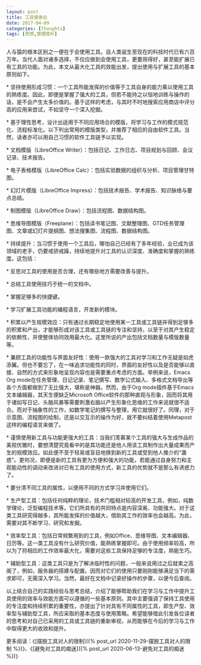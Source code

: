 ```yaml
---
layout: post
title: 工具使用论
date: 2017-04-09
categories: [thoughts]
tags: [思想,管理提升]
---
```


人与猿的根本区别之一便在于会使用工具。自人类诞生至现在的科技时代已有六百万年。当代人面对诸多选择，不仅应做到会使用工具，更要用得好，甚至能扩展已有工具的功能。为此，本文从最大化工具的效能出发，提出使用与扩展工具的基本原则如下。

\* 坚持使用形成习惯：一个工具所能发挥的价值等于工具自身的能力乘以使用工具的熟练度。因此，即便是掌握了强大的工具，但若不能持之以恒地训练与操作的话，是不会产生太多价值的。基于这样的考虑，与其时不时地搜索应用商店中评分高的应用来尝试，不如坚守一个深入挖掘。

\* 基于理性思考，设计出适用于不同应用场合的模版，将学习与工作的模式规范化、流程标准化。以下列出常用的模版类型，并推荐了相应的自由软件工具。当然，读者亦可以用自己习惯的软件工具链予以实现。

\* 文档模版（LibreOffice Writer）：包括日记、工作日志、项目规划与回顾、会议记录、技术报告。

\* 电子表格模版（LibreOffice Calc）：包括实验数据的组织与分析、项目管理甘特图。

\* 幻灯片模版（LibreOffice Impress）：包括技术报告、学术报告、知识脉络与要点总结。

\* 制图模版（LibreOffice Draw）：包括流程图、数据结构图。

\* 思维导图模版（Freeplane）：包括读书笔记图、文献整理图、GTD任务管理图、文章或幻灯片提纲图、想法搜集图、流程图、数据结构图。

\* 持续提升：当习惯于使用一个工具后，哪怕自己已经有了多年经验，业已成为该领域的老手，仍要戒骄戒躁，持续地提升对工具的认识深度、准确度和掌握的熟练度。这包括：

\* 反思对工具的使用是否合理，还有哪些地方需要改善与提升。

\* 总结工具使用技巧于统一的文档中。

\* 掌握足够多的快捷键。

\* 学习扩展工具功能的编程语言，开发新的模块。

\* 积累以产生规模效应：只有通过长期稳定地使用某一工具或工具链并得到足够多的积累和产出，才能够形成对该工具或工具链的专注和坚持，以至于对其产生稳定的依赖性，并使整体协同效用最大化。这里所说的产出包括文档数量与模版数量等。

\* 兼顾工具的功能性与界面友好性：使用一款强大的工具对学习和工作无疑是如虎添翼。但也不要忘了，在一味追求功能性的同时，界面的友好性以及是否能够以直接、自然的方式来形象地呈现内容也是需要重点考虑的方面。举例来说，Emacs Org mode在任务管理、日记记录、笔记撰写、数学公式输入、多格式文档导出等各个方面都做到了无比强大，堪称是神器。然而，由于Org mode插件基于Emacs文本编辑器，其天生便缺乏Microsoft Office软件的那种直观与形象，因而将其用于诸如写日记、头脑风暴等需要刺激右脑以产生形象化思维的工作来说就很不适合。而对于抽象性的工作，如数学笔记的撰写与整理，用它就很好了。同理，对于示意图、流程图的绘制，还是以交互示的操作为好，就不要纠结着使用Metapost这样的编程语言来做了。

\* 谨慎使用新工具与功能更强大的工具：当我们羡慕某个工具的强大与生成作品的美观优雅时，要想清楚究竟看中的是其功能还是他人用该工具制作出大量成果而产生的规模效应。如此便不至于轻易或盲目地换到新的工具或受到他人推介的“蛊惑”。更何况，即便是新的工具有更为方便和强大的功能，若能通过自身努力和主观能动性的调动来改进对已有工具的使用方式，新工具的优势就不是那么有诱惑力了。

\* 要分清不同工具的属性，以便用不同的方式学习并使用它们。

\* 生产型工具：包括任何纯粹的理论，技术门槛相对较高的开发工具，例如，纯数学理论，泛型编程技术等。它们所具有的共同特点是内容深奥、功能强大。对于这类工具研究得越多，其所能发挥的价值越大，借助其工作的效率也会越高。为此，需要对其不断学习、研究和发掘。

\* 效率型工具：包括日常频繁用到的工具，例如Office、思维导图、文本编辑器、日历等。这一类工具没有什么研究价值，能熟练掌握即可。由于使用频率较高，所以为了将相应的工作效率最大化，需要对这些工具保持足够的专注度，熟能生巧。

\* 辅助型工具：这类工具只是为了解决临时性的问题，一般来说用过之后就束之高阁了，例如，服务器的搭建与配置。因而对它们的使用只要刚刚能够满足当下的需求即可，无需深入学习。当然，最好在文档中记录好操作的步骤，以便今后查阅。

以上结合自己的实践经验与思考总结，介绍了能够帮助我们在学习与工作中提升工具使用的效率与效能方面可以遵循的一些基本原则。其中主要强调了保持工具使用的专注度和持续积累的重要性，亦提出了针对具有不同属性的工具，即生产型、效率型与辅助型工具，所应采取的基本态度与使用策略。希望能够借此引发各位读者的思考和对自己已采用的工具或工具链的重新审视，从而能够在今后的学习与工作中取得更大的收效和提升。

更多阅读：《[摆脱工具对人的限制]({% post_url 2020-11-29-摆脱工具对人的限制 %})》、《[避免对工具的痴迷]({% post_url 2020-06-13-避免对工具的痴迷 %})》
